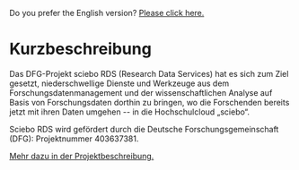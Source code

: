 Do you prefer the English version? [Please click here.](/)

# Kurzbeschreibung

Das DFG-Projekt sciebo RDS (Research Data Services) hat es sich zum Ziel gesetzt, niederschwellige Dienste und Werkzeuge aus dem Forschungsdatenmanagement und der wissenschaftlichen Analyse auf Basis von Forschungsdaten dorthin zu bringen, wo die Forschenden bereits jetzt mit ihren Daten umgehen -- in die Hochschulcloud „sciebo“.

Sciebo RDS wird gefördert durch die Deutsche Forschungsgemeinschaft (DFG): Projektnummer 403637381.

[Mehr dazu in der Projektbeschreibung.](page/about)
